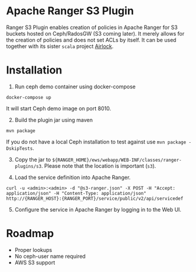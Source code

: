 # Apache Ranger S3 Plugin

Ranger S3 Plugin enables creation of policies in Apache Ranger for S3 buckets hosted on Ceph/RadosGW (S3 coming later). 
It merely allows for the creation of policies and does not set ACLs by itself. It can be used together with its sister 
`scala` project [Airlock](https://github.com/ing-bank/airlock).

# Installation

1. Run ceph demo container using docker-compose
```
docker-compose up
```
It will start Ceph demo image on port 8010. 

2. Build the plugin jar using maven 
```
mvn package
``` 
If you do not have a local Ceph installation to test against use `mvn package -DskipTests`.

3. Copy the jar to `${RANGER_HOME}/ews/webapp/WEB-INF/classes/ranger-plugins/s3`. Please note that the location
is important (`s3`). 

4. Load the service definition into Apache Ranger. 
```
curl -u <admin>:<admin> -d "@s3-ranger.json" -X POST -H "Accept: application/json" -H "Content-Type: application/json" 
http://{RANGER_HOST}:{RANGER_PORT}/service/public/v2/api/servicedef
```
5. Configure the service in Apache Ranger by logging in to the Web UI.

# Roadmap

* Proper lookups
* No ceph-user name required
* AWS S3 support

